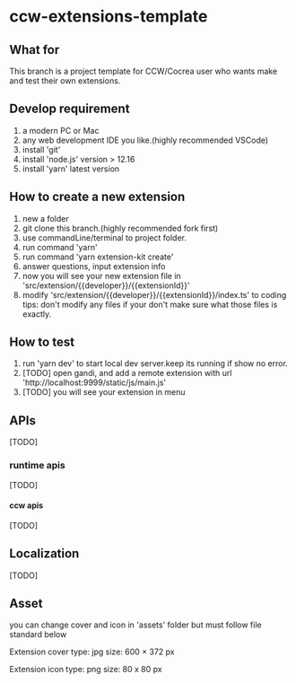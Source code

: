 # ccw-extensions-template

## What for
This branch is a project template for CCW/Cocrea user who wants make and test their own extensions.

## Develop requirement 
1. a modern PC or Mac  
2. any web development IDE you like.(highly recommended VSCode)
3. install 'git'
4. install 'node.js' version > 12.16
5. install 'yarn' latest version

## How to create a new extension
1. new a folder
2. git clone this branch.(highly recommended fork first)
3. use commandLine/terminal to project folder.
4. run command 'yarn'   
5. run command 'yarn extension-kit create'
6. answer questions, input extension info
7. now you will see your new extension file in 'src/extension/{{developer}}/{{extensionId}}'
8. modify 'src/extension/{{developer}}/{{extensionId}}/index.ts' to coding
    tips: don't modify any files if your don't make sure what those files is exactly.

## How to test
1. run 'yarn dev' to start local dev server.keep its running if show no error.
2. [TODO] open gandi, and add a remote extension with url 'http://localhost:9999/static/js/main.js' 
3. [TODO] you will see your extension in menu

## APIs
[TODO]
### runtime apis
[TODO]
#### ccw apis
[TODO]

## Localization
[TODO]
## Asset
you can change cover and icon in 'assets' folder but must follow file standard below

Extension cover
type: jpg
size: 600 × 372 px

Extension icon
type: png
size: 80 x 80 px
